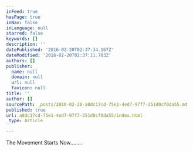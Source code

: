 ```yaml
---
inFeed: true
hasPage: true
inNav: false
inLanguage: null
starred: false
keywords: []
description: ''
datePublished: '2016-02-20T02:37:34.167Z'
dateModified: '2016-02-20T02:37:11.703Z'
authors: []
publisher:
  name: null
  domain: null
  url: null
  favicon: null
title: ''
author: []
sourcePath: _posts/2016-02-20-a8dc17cd-75e1-4ed7-97f7-251d0cf0da55.md
published: true
url: a8dc17cd-75e1-4ed7-97f7-251d0cf0da55/index.html
_type: Article

---
```

The Movement Starts Now........
